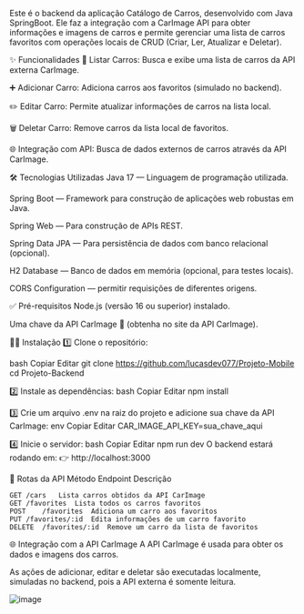 Este é o backend da aplicação Catálogo de Carros, desenvolvido com Java SpringBoot. Ele faz a integração com a CarImage API para obter informações e imagens de carros e permite gerenciar uma lista de carros favoritos com operações locais de CRUD (Criar, Ler, Atualizar e Deletar).

✨ Funcionalidades
📜 Listar Carros: Busca e exibe uma lista de carros da API externa CarImage.

➕ Adicionar Carro: Adiciona carros aos favoritos (simulado no backend).

✏️ Editar Carro: Permite atualizar informações de carros na lista local.

🗑️ Deletar Carro: Remove carros da lista local de favoritos.

🌐 Integração com API: Busca de dados externos de carros através da API CarImage.

🛠️ Tecnologias Utilizadas
Java 17 — Linguagem de programação utilizada.

Spring Boot — Framework para construção de aplicações web robustas em Java.

Spring Web — Para construção de APIs REST.

Spring Data JPA — Para persistência de dados com banco relacional (opcional).

H2 Database — Banco de dados em memória (opcional, para testes locais).

CORS Configuration — permitir requisições de diferentes origens.



✅ Pré-requisitos
Node.js (versão 16 ou superior) instalado.

Uma chave da API CarImage 🔑 (obtenha no site da API CarImage).

🧑‍💻 Instalação
1️⃣ Clone o repositório:

bash
Copiar
Editar
git clone https://github.com/lucasdev077/Projeto-Mobile
cd Projeto-Backend

2️⃣ Instale as dependências:
bash
Copiar
Editar
npm install

3️⃣ Crie um arquivo .env na raiz do projeto e adicione sua chave da API CarImage:
env
Copiar
Editar
CAR_IMAGE_API_KEY=sua_chave_aqui

4️⃣ Inicie o servidor:
bash
Copiar
Editar
npm run dev
O backend estará rodando em:
👉 http://localhost:3000

🔗 Rotas da API
Método	Endpoint	Descrição
```
GET	/cars	Lista carros obtidos da API CarImage
GET	/favorites	Lista todos os carros favoritos
POST	/favorites	Adiciona um carro aos favoritos
PUT	/favorites/:id	Edita informações de um carro favorito
DELETE	/favorites/:id	Remove um carro da lista de favoritos
```

🌐 Integração com a API CarImage
A API CarImage é usada para obter os dados e imagens dos carros.

As ações de adicionar, editar e deletar são executadas localmente, simuladas no backend, pois a API externa é somente leitura.

![image](https://github.com/user-attachments/assets/0f884f78-5fe2-4d85-917f-35642cc96683)



